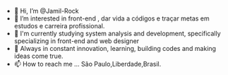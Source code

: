 - 👋 Hi, I’m @Jamil-Rock
- 👀 I’m interested in  front-end , dar vida a códigos  e  traçar metas em estudos  e  carreira profissional.
- 🌱 I'm currently studying system analysis and development, specifically specializing in front-end and web designer
- 💞️ Always in constant innovation, learning, building codes and making ideas come true.
- 📫 How to reach me ... São Paulo,Liberdade,Brasil.
